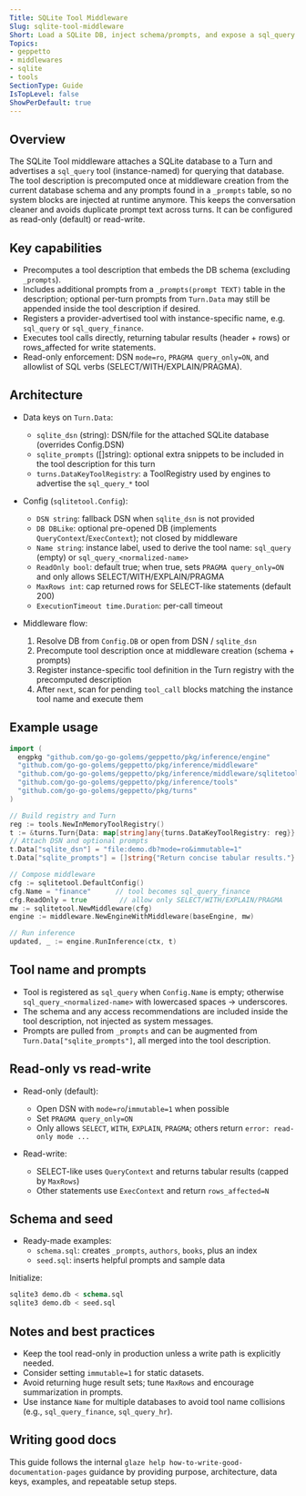 ```yaml
---
Title: SQLite Tool Middleware
Slug: sqlite-tool-middleware
Short: Load a SQLite DB, inject schema/prompts, and expose a sql_query tool (read-only or read-write).
Topics:
- geppetto
- middlewares
- sqlite
- tools
SectionType: Guide
IsTopLevel: false
ShowPerDefault: true
---
```


## Overview

The SQLite Tool middleware attaches a SQLite database to a Turn and advertises a `sql_query` tool (instance-named) for querying that database. The tool description is precomputed once at middleware creation from the current database schema and any prompts found in a `_prompts` table, so no system blocks are injected at runtime anymore. This keeps the conversation cleaner and avoids duplicate prompt text across turns. It can be configured as read-only (default) or read-write.

## Key capabilities

- Precomputes a tool description that embeds the DB schema (excluding `_prompts`).
- Includes additional prompts from a `_prompts(prompt TEXT)` table in the description; optional per-turn prompts from `Turn.Data` may still be appended inside the tool description if desired.
- Registers a provider-advertised tool with instance-specific name, e.g. `sql_query` or `sql_query_finance`.
- Executes tool calls directly, returning tabular results (header + rows) or rows_affected for write statements.
- Read-only enforcement: DSN `mode=ro`, `PRAGMA query_only=ON`, and allowlist of SQL verbs (SELECT/WITH/EXPLAIN/PRAGMA).

## Architecture

- Data keys on `Turn.Data`:
  - `sqlite_dsn` (string): DSN/file for the attached SQLite database (overrides Config.DSN)
  - `sqlite_prompts` ([]string): optional extra snippets to be included in the tool description for this turn
  - `turns.DataKeyToolRegistry`: a ToolRegistry used by engines to advertise the `sql_query_*` tool

- Config (`sqlitetool.Config`):
  - `DSN string`: fallback DSN when `sqlite_dsn` is not provided
  - `DB DBLike`: optional pre-opened DB (implements `QueryContext`/`ExecContext`); not closed by middleware
  - `Name string`: instance label, used to derive the tool name: `sql_query` (empty) or `sql_query_<normalized-name>`
  - `ReadOnly bool`: default true; when true, sets `PRAGMA query_only=ON` and only allows SELECT/WITH/EXPLAIN/PRAGMA
  - `MaxRows int`: cap returned rows for SELECT-like statements (default 200)
  - `ExecutionTimeout time.Duration`: per-call timeout

- Middleware flow:
  1. Resolve DB from `Config.DB` or open from DSN / `sqlite_dsn`
  2. Precompute tool description once at middleware creation (schema + prompts)
  3. Register instance-specific tool definition in the Turn registry with the precomputed description
  4. After `next`, scan for pending `tool_call` blocks matching the instance tool name and execute them

## Example usage

```go
import (
  engpkg "github.com/go-go-golems/geppetto/pkg/inference/engine"
  "github.com/go-go-golems/geppetto/pkg/inference/middleware"
  "github.com/go-go-golems/geppetto/pkg/inference/middleware/sqlitetool"
  "github.com/go-go-golems/geppetto/pkg/inference/tools"
  "github.com/go-go-golems/geppetto/pkg/turns"
)

// Build registry and Turn
reg := tools.NewInMemoryToolRegistry()
t := &turns.Turn{Data: map[string]any{turns.DataKeyToolRegistry: reg}}
// Attach DSN and optional prompts
t.Data["sqlite_dsn"] = "file:demo.db?mode=ro&immutable=1"
t.Data["sqlite_prompts"] = []string{"Return concise tabular results."}

// Compose middleware
cfg := sqlitetool.DefaultConfig()
cfg.Name = "finance"      // tool becomes sql_query_finance
cfg.ReadOnly = true        // allow only SELECT/WITH/EXPLAIN/PRAGMA
mw := sqlitetool.NewMiddleware(cfg)
engine := middleware.NewEngineWithMiddleware(baseEngine, mw)

// Run inference
updated, _ := engine.RunInference(ctx, t)
```

## Tool name and prompts

- Tool is registered as `sql_query` when `Config.Name` is empty; otherwise `sql_query_<normalized-name>` with lowercased spaces → underscores.
- The schema and any access recommendations are included inside the tool description, not injected as system messages.
- Prompts are pulled from `_prompts` and can be augmented from `Turn.Data["sqlite_prompts"]`, all merged into the tool description.

## Read-only vs read-write

- Read-only (default):
  - Open DSN with `mode=ro`/`immutable=1` when possible
  - Set `PRAGMA query_only=ON`
  - Only allows `SELECT`, `WITH`, `EXPLAIN`, `PRAGMA`; others return `error: read-only mode ...`

- Read-write:
  - SELECT-like uses `QueryContext` and returns tabular results (capped by `MaxRows`)
  - Other statements use `ExecContext` and return `rows_affected=N`

## Schema and seed

- Ready-made examples:
  - `schema.sql`: creates `_prompts`, `authors`, `books`, plus an index
  - `seed.sql`: inserts helpful prompts and sample data

Initialize:

```sql
sqlite3 demo.db < schema.sql
sqlite3 demo.db < seed.sql
```

## Notes and best practices

- Keep the tool read-only in production unless a write path is explicitly needed.
- Consider setting `immutable=1` for static datasets.
- Avoid returning huge result sets; tune `MaxRows` and encourage summarization in prompts.
- Use instance `Name` for multiple databases to avoid tool name collisions (e.g., `sql_query_finance`, `sql_query_hr`).

## Writing good docs

This guide follows the internal `glaze help how-to-write-good-documentation-pages` guidance by providing purpose, architecture, data keys, examples, and repeatable setup steps.


